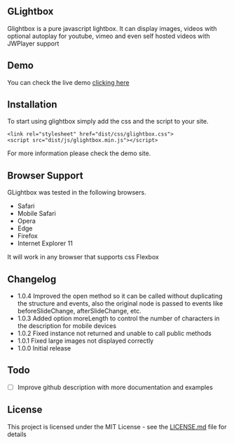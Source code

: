 ## GLightbox

Glightbox is a pure javascript lightbox. It can display images, videos with optional autoplay for youtube, vimeo and even self hosted videos with JWPlayer support

## Demo
You can check the live demo [clicking here](http://glightbox.mcstudios.com.mx/)

## Installation

To start using glightbox simply add the css and the script to your site.

```
<link rel="stylesheet" href="dist/css/glightbox.css">
<script src="dist/js/glightbox.min.js"></script>
```

For more information please check the demo site.

## Browser Support

GLightbox was tested in the following browsers.
- Safari
- Mobile Safari
- Opera
- Edge
- Firefox
- Internet Explorer 11

It will work in any browser that supports css Flexbox

## Changelog
- 1.0.4 Improved the open method so it can be called without duplicating the structure and events, also the original node is passed to events like beforeSlideChange, afterSlideChange, etc.
- 1.0.3 Added option moreLength to control the number of characters in the description for mobile devices
- 1.0.2 Fixed instance not returned and unable to call public methods
- 1.0.1 Fixed large images not displayed correctly
- 1.0.0 Initial release

## Todo
- [ ] Improve github description with more documentation and examples

## License

This project is licensed under the MIT License - see the [LICENSE.md](LICENSE.md) file for details
